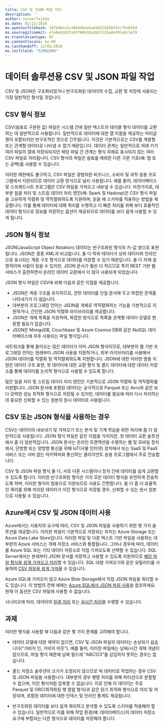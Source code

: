 ```yaml
---
title: CSV 및 JSON 파일 처리
description: ''
author: zoinerTejada
ms.date: 02/12/2018
ms.openlocfilehash: 18fb06ec5c44b9db5ebad4d315858df4c75eb594
ms.sourcegitcommit: e7e0e0282fa93f0063da3b57128ade395a9c1ef9
ms.translationtype: HT
ms.contentlocale: ko-KR
ms.lasthandoff: 12/05/2018
ms.locfileid: "52902266"
---
```

# <a name="working-with-csv-and-json-files-for-data-solutions"></a>데이터 솔루션용 CSV 및 JSON 파일 작업

CSV 및 JSON은 구조화되었거나 반구조화된 데이터의 수집, 교환 및 저장에 사용되는 가장 일반적인 형식일 것입니다. 

## <a name="about-csv-format"></a>CSV 형식 정보

CSV(쉼표로 구분된 값) 파일은 시스템 간에 일반 텍스트의 테이블 형식 데이터를 교환하는 데 일반적으로 사용됩니다. 일반적으로 데이터에 대한 열 이름을 제공하는 머리글 행이 포함되지만 반구조적인 것으로 간주됩니다. 이것은 기본적으로는 CSV를 계층형 또는 관계형 데이터로 나타낼 수 없기 때문입니다. 데이터 관계는 일반적으로 외래 키가 여러 파일의 열에 저장되되지만 해당 파일 간 관계는 형식 자체로 표시되지 않는 여러 CSV 파일로 처리됩니다. CSV 형식의 파일은 쉼표를 제외한 다른 구분 기호(예: 탭 또는 공백)를 사용할 수 있습니다.

이러한 제한에도 불구하고, CSV 파일은 광범위한 비즈니스, 소비자 및 과학 응용 프로그램에서 지원되므로 데이터 교환 방식으로 널리 사용됩니다. 예를 들어, 데이터베이스 및 스프레드시트 프로그램은 CSV 파일을 가져오고 내보낼 수 있습니다. 마찬가지로, 대부분 일괄 처리 및 스트림 데이터 처리 엔진(예: Spark 및 Hadoop)은 CSV 형식 파일을 고유하게 직렬화 및 역직렬화하도록 지원하며, 읽을 때 스키마를 적용하는 방법을 제공합니다. 이를 통해 데이터에 대해 쿼리를 수행하고 더 빠른 처리를 위해 보다 효율적인 데이터 형식으로 정보를 저장하는 옵션이 제공되므로 데이터를 보다 쉽게 사용할 수 있게 됩니다.

## <a name="about-json-format"></a>JSON 형식 정보

JSON(JavaScript Object Notation) 데이터는 반구조화된 형식의 키-값 쌍으로 표현됩니다. JSON은 종종 XML과 비교됩니다. 둘 다 하위 데이터가 상위 데이터와 인라인으로 표시되는 계층 구조 형식으로 데이터를 저장할 수 있기 때문입니다. 둘 다 자체 설명적이며 사람이 읽을 수 있지만, JSON 문서가 훨씬 더 작으므로 특히 REST 기반 웹 서비스가 출현하면서 온라인 데이터 교환에서 더 많이 사용되게 되었습니다. 

JSON 형식 파일은 CSV에 비해 다음과 같은 이점을 제공합니다.

* JSON은 계층 구조를 유지하므로, 관련 데이터를 단일 문서에 두고 복잡한 관계를 나타내기가 더 쉽습니다.
* 대부분의 프로그래밍 언어는 JSON을 개체로 역직렬화하는 기능을 기본적으로 지원하거나, 간단한 JSON 직렬화 라이브러리를 제공합니다.
* JSON은 개체 목록을 지원하여, 복잡한 방식으로 목록을 관계형 데이터 모델로 변환할 필요가 없습니다.
* JSON은 MongoDB, Couchbase 및 Azure Cosmos DB와 같은 NoSQL 데이터베이스에 자주 사용되는 파일 형식입니다.

네트워크를 통해 들어오는 많은 데이터가 이미 JSON 형식이므로, 대부분의 웹 기반 프로그래밍 언어는 원래부터 JSON 사용을 지원하거나, 외부 라이브러리를 사용해서 JSON 데이터를 직렬화 및 역직렬화하도록 지원합니다. JSON에 대한 이러한 범용 지원은 데이터 구조 표현, 핫 데이터에 대한 교환 형식 및 콜드 데이터에 대한 데이터 저장소를 통해 데이터를 논리적 형식으로 사용할 수 있도록 합니다.

많은 일괄 처리 및 스트림 데이터 처리 엔진은 기본적으로 JSON 직렬화 및 역직렬화를 지원합니다. JSON 문서에 포함된 데이터는 궁극적으로 Parquet 또는 Avro와 같은 보다 강력한 성능 최적화 형식으로 저장될 수 있지만, 데이터를 필요에 따라 다시 처리하는 데 중요한 신뢰할 수 있는 원본의 원시 데이터로 사용됩니다.

## <a name="when-to-use-csv-or-json-formats"></a>CSV 또는 JSON 형식을 사용하는 경우

CSV는 데이터의 내보내기 및 가져오기 또는 분석 및 기계 학습을 위한 처리에 좀 더 일반적으로 사용됩니다. JSON 형식 파일은 같은 이점을 가지지만, 핫 데이터 교환 솔루션에서 좀 더 일반적입니다. JSON 문서는 온라인 트랜잭션을 수행하는 웹 및 모바일 장치에서, 단방향 또는 양방향 통신을 위해 IoT(사물 인터넷) 장치에서 또는 SaaS 및 PaaS 서비스 또는 서버 없는 아키텍처와 통신하는 클라이언트 응용 프로그램에서 주로 전송합니다. 

CSV 및 JSON 파일 형식 둘 다, 서로 다른 시스템이나 장치 간에 데이터를 쉽게 교환할 수 있도록 합니다. 이러한 반구조화된 형식은 거의 모든 데이터 형식을 유연하게 전송하도록 하며, 이러한 형식이 범용으로 지원되므로 사용도 간편합니다. 둘 다 좀 더 효율적인 쿼리를 위해 처리된 데이터가 이진 형식으로 저장될 경우, 신뢰할 수 있는 원시 원본으로 사용될 수 있습니다. 

## <a name="working-with-csv-and-json-data-in-azure"></a>Azure에서 CSV 및 JSON 데이터 사용

Azure에서는 사용자의 요구에 따라, CSV 및 JSON 파일을 사용하기 위한 몇 가지 솔루션을 제공합니다. 이러한 파일이 기본적으로 저장되는 위치는 Azure Storage 또는 Azure Data Lake Store입니다. 이러한 파일 및 다른 텍스트 기반 파일을 사용하는 대부분의 Azure 서비스는 개체 저장소 서비스와 통합됩니다. 그러나 경우에 따라, 데이터를 Azure SQL 또는 기타 데이터 저장소로 직접 가져오도록 선택할 수 있습니다. SQL Server에서는 본래부터 JSON 문서를 저장하고 사용할 수 있도록 지원하므로 [해당 파일 형식을 쉽게 가져오고 처리](/sql/relational-databases/json/import-json-documents-into-sql-server)할 수 있습니다. SQL 대량 가져오기와 같은 유틸리티를 사용하여 [CSV 파일을 쉽게 가져올](/sql/relational-databases/json/import-json-documents-into-sql-server) 수 있습니다.

Azure SQL에 가져오지 않고 Azure Blob Storage에서 직접 JSON 파일을 쿼리할 수도 있습니다. 이 방법의 전체 예제는 [Azure SQL에서 JSON 파일 사용](https://medium.com/@mauridb/work-with-json-files-with-azure-sql-8946f066ddd4)을 참조하세요. 현재 이 옵션은 CSV 파일에 사용할 수 없습니다.

시나리오에 따라, 데이터의 [일괄 처리](../big-data/batch-processing.md) 또는 [실시간 처리](../big-data/real-time-processing.md)를 수행할 수 있습니다.

## <a name="challenges"></a>과제

이러한 형식을 사용할 때 다음과 같은 몇 가지 문제를 고려해야 합니다.

* 데이터 모델에 대한 제약이 없으면, CSV 및 JSON 파일의 데이터는 손상되기 쉽습니다("가비지 인, 가비지 아웃"). 예를 들어, 이러한 파일에는 날짜/시간 개체 개념이 없으므로, 파일 형식 때문에 날짜 필드에 "ABC123"를 삽입하지 못하는 경우는 없습니다.

* 콜드 저장소 솔루션이 크기가 조정되지 않으므로 빅 데이터로 작업하는 경우 CSV 및 JSON 파일을 사용합니다. 대부분의 경우 병렬 처리를 위해 파티션으로 분할할 수 없으며, 이진 형식처럼 압축할 수 없습니다. 이로 인해 이 데이터는 주로 Parquet 및 ORC(최적화된 행 칼럼 형식)과 같은 읽기 최적화 형식으로 처리 및 저장되며, 포함된 데이터에 대한 인덱스 및 인라인 통계도 제공됩니다.

* 반구조화된 데이터를 보다 쉽게 쿼리하고 분석할 수 있도록 스키마를 적용해야 할 수 있습니다. 일반적으로 이를 위해 작업 환경(예: 데이터베이스)의 데이터 저장소 요구에 부합되는 다른 형식으로 데이터를 저장해야 합니다.

